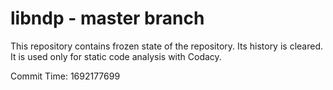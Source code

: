 # libndp - master branch

This repository contains frozen state of the repository.
Its history is cleared. It is used only for static code
analysis with Codacy.

Commit Time: 1692177699